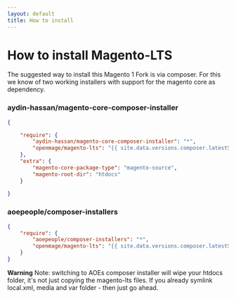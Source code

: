 ```yaml
---
layout: default
title: How to install 
---
```


# How to install Magento-LTS

The suggested way to install this Magento 1 Fork is via composer.
For this we know of two working installers with support for the magento core as dependency.

### aydin-hassan/magento-core-composer-installer

```json
{

    "require": {
        "aydin-hassan/magento-core-composer-installer": "*",
        "openmage/magento-lts": "{{ site.data.versions.composer.latestStableBranch }}"
    },
    "extra": {
        "magento-core-package-type": "magento-source",
        "magento-root-dir": "htdocs"
    }
    
}
```


### aoepeople/composer-installers
```json
{
    "require": {
        "aoepeople/composer-installers": "*",
        "openmage/magento-lts": "{{ site.data.versions.composer.latestStableBranch }}"
    }
}
```

**Warning**
Note: switching to AOEs composer installer will wipe your htdocs folder,
it's not just copying the magento-lts files.
If you already symlink local.xml, media and var folder - then just go ahead.
